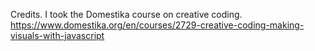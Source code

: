 Credits.
I took the Domestika course on creative coding. https://www.domestika.org/en/courses/2729-creative-coding-making-visuals-with-javascript
